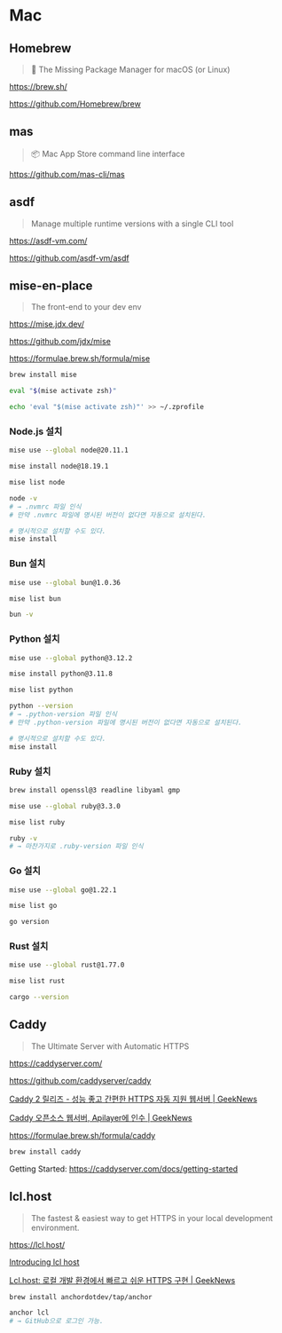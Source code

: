 # Mac

## Homebrew

> 🍺 The Missing Package Manager for macOS (or Linux)

<https://brew.sh/>

<https://github.com/Homebrew/brew>

## mas

> 📦 Mac App Store command line interface

<https://github.com/mas-cli/mas>

## asdf

> Manage multiple runtime versions with a single CLI tool

<https://asdf-vm.com/>

<https://github.com/asdf-vm/asdf>

## mise-en-place

> The front-end to your dev env

<https://mise.jdx.dev/>

<https://github.com/jdx/mise>

<https://formulae.brew.sh/formula/mise>

```bash
brew install mise

eval "$(mise activate zsh)"

echo 'eval "$(mise activate zsh)"' >> ~/.zprofile
```

### Node.js 설치

```bash
mise use --global node@20.11.1

mise install node@18.19.1

mise list node

node -v
# → .nvmrc 파일 인식
# 만약 .nvmrc 파일에 명시된 버전이 없다면 자동으로 설치된다.

# 명시적으로 설치할 수도 있다.
mise install
```

### Bun 설치

```bash
mise use --global bun@1.0.36

mise list bun

bun -v
```

### Python 설치

```bash
mise use --global python@3.12.2

mise install python@3.11.8

mise list python

python --version
# → .python-version 파일 인식
# 만약 .python-version 파일에 명시된 버전이 없다면 자동으로 설치된다.

# 명시적으로 설치할 수도 있다.
mise install
```

### Ruby 설치

```bash
brew install openssl@3 readline libyaml gmp

mise use --global ruby@3.3.0

mise list ruby

ruby -v
# → 마찬가지로 .ruby-version 파일 인식
```

### Go 설치

```bash
mise use --global go@1.22.1

mise list go

go version
```

### Rust 설치

```bash
mise use --global rust@1.77.0

mise list rust

cargo --version
```

## Caddy

> The Ultimate Server with Automatic HTTPS

<https://caddyserver.com/>

<https://github.com/caddyserver/caddy>

[Caddy 2 릴리즈 - 성능 좋고 간편한 HTTPS 자동 지원 웹서버 | GeekNews](https://news.hada.io/topic?id=2028)

[Caddy 오픈소스 웹서버, Apilayer에 인수 | GeekNews](https://news.hada.io/topic?id=2832)

<https://formulae.brew.sh/formula/caddy>

```bash
brew install caddy
```

Getting Started: <https://caddyserver.com/docs/getting-started>

## lcl.host

> The fastest & easiest way to get HTTPS in your local development environment.

<https://lcl.host/>

[Introducing lcl host](https://anchor.dev/blog/introducing-lcl-host)

[Lcl.host: 로컬 개발 환경에서 빠르고 쉬운 HTTPS 구현 | GeekNews](https://news.hada.io/topic?id=13921)

```bash
brew install anchordotdev/tap/anchor

anchor lcl
# → GitHub으로 로그인 가능.
```

